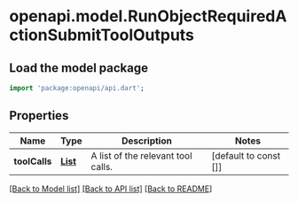 # openapi.model.RunObjectRequiredActionSubmitToolOutputs

## Load the model package
```dart
import 'package:openapi/api.dart';
```

## Properties
Name | Type | Description | Notes
------------ | ------------- | ------------- | -------------
**toolCalls** | [**List<RunToolCallObject>**](RunToolCallObject.md) | A list of the relevant tool calls. | [default to const []]

[[Back to Model list]](../README.md#documentation-for-models) [[Back to API list]](../README.md#documentation-for-api-endpoints) [[Back to README]](../README.md)


